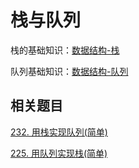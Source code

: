 # 栈与队列
栈的基础知识：[数据结构-栈](https://github.com/kerwin-ly/Blog/blob/master/data-structure/%E6%A0%88.md)

队列基础知识：[数据结构-队列](https://github.com/kerwin-ly/Blog/blob/master/data-structure/%E9%98%9F%E5%88%97.md)

## 相关题目

[232. 用栈实现队列(简单)]()

[225. 用队列实现栈(简单)]()
